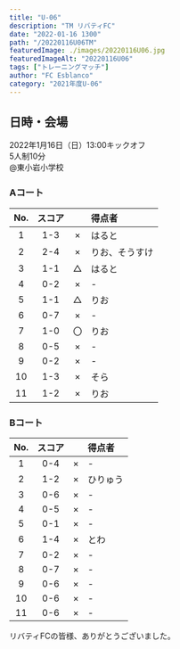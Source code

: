 ```yaml
---
title: "U-06"
description: "TM リバティFC"
date: "2022-01-16 1300"
path: "/20220116U06TM"
featuredImage: ./images/20220116U06.jpg
featuredImageAlt: "20220116U06"
tags: ["トレーニングマッチ"]
author: "FC Esblanco"
category: "2021年度U-06"
---
```


## 日時・会場

2022年1月16日（日）13:00キックオフ<br>
5人制10分<br>
@東小岩小学校

### Aコート

| No.| スコア |   | 得点者  |
|:--:|:------:|:-:|:--------|
| 1  | 1-3 | × |はると|
| 2  | 2-4 | × |りお、そうすけ|
| 3  | 1-1 | △ |はると|
| 4  | 0-2 | × |-|
| 5  | 1-1 | △ |りお|
| 6  | 0-7 | × |-|
| 7  | 1-0 | 〇 |りお|
| 8  | 0-5 | × |-|
| 9  | 0-2 | × |-|
| 10 | 1-3 | × |そら|
| 11 | 1-2 | × |りお|

### Bコート

| No.| スコア |   | 得点者  |
|:--:|:------:|:-:|:--------|
| 1  | 0-4 | × |-|
| 2  | 1-2 | × |ひりゅう|
| 3  | 0-6 | × |-|
| 4  | 0-5 | × |-|
| 5  | 0-1 | × |-|
| 6  | 1-4 | × |とわ|
| 7  | 0-2 | × |-|
| 8  | 0-7 | × |-|
| 9  | 0-6 | × |-|
| 10 | 0-6 | × |-|
| 11 | 0-6 | × |-|


リバティFCの皆様、ありがとうございました。